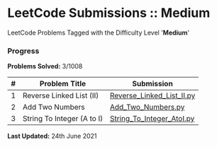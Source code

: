 # LeetCode Submissions :: Medium

LeetCode Problems Tagged with the Difficulty Level '**Medium**'

### Progress

**Problems Solved:** 3/1008

| #    | Problem Title              | Submission                                                   |
| ---- | -------------------------- | ------------------------------------------------------------ |
| 1    | Reverse Linked List (II)   | [Reverse_Linked_List_II.py](https://github.com/abhisekjuneja/LeetCode/blob/main/Submissions/Medium/Reverse_Linked_List_II.py) |
| 2    | Add Two Numbers            | [Add_Two_Numbers.py](https://github.com/abhisekjuneja/LeetCode/blob/main/Submissions/Medium/Add_Two_Numbers.py) |
| 3    | String To Integer (A to I) | [String_To_Integer_AtoI.py](https://github.com/abhisekjuneja/LeetCode/blob/main/Submissions/Medium/String_To_Integer_AtoI.py) |

**Last Updated:** 24th June 2021

